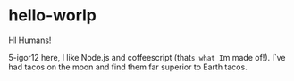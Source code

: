 # hello-worlp

HI Humans!

5-igor12 here, I like Node.js and coffeescript (that`s what I`m made of!).
I`ve had tacos on the moon and find them far superior to  Earth tacos.
